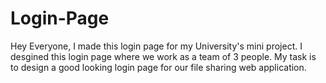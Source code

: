 # Login-Page
Hey Everyone, I made this login page for my University's mini project. I desgined this login page where we work as a team of 3 people. 
My task is to design a good looking login page for our file sharing web application. 
